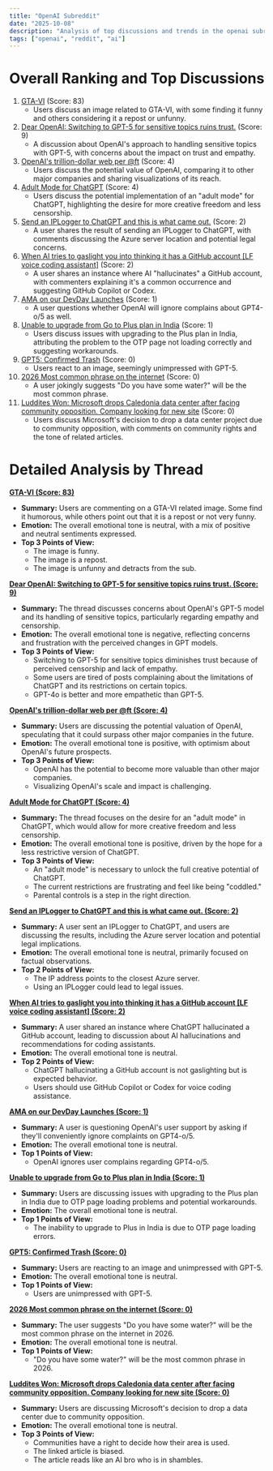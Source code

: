 ```yaml
---
title: "OpenAI Subreddit"
date: "2025-10-08"
description: "Analysis of top discussions and trends in the openai subreddit"
tags: ["openai", "reddit", "ai"]
---
```


# Overall Ranking and Top Discussions
1.  [GTA-VI](https://i.redd.it/a6gyr3mc5xtf1.jpeg) (Score: 83)
    *   Users discuss an image related to GTA-VI, with some finding it funny and others considering it a repost or unfunny.
2.  [Dear OpenAI: Switching to GPT-5 for sensitive topics ruins trust.](https://www.reddit.com/r/OpenAI/comments/1o1if2t/dear_openai_switching_to_gpt5_for_sensitive/) (Score: 9)
    *   A discussion about OpenAI's approach to handling sensitive topics with GPT-5, with concerns about the impact on trust and empathy.
3.  [OpenAI's trillion-dollar web per @ft](https://i.redd.it/uckw06trlxtf1.jpeg) (Score: 4)
    *   Users discuss the potential value of OpenAI, comparing it to other major companies and sharing visualizations of its reach.
4.  [Adult Mode for ChatGPT](https://www.reddit.com/r/OpenAI/comments/1o1ghv7/adult_mode_for_chatgpt/) (Score: 4)
    *   Users discuss the potential implementation of an "adult mode" for ChatGPT, highlighting the desire for more creative freedom and less censorship.
5.  [Send an IPLogger to ChatGPT and this is what came out.](https://www.reddit.com/gallery/1o1gi8b) (Score: 2)
    *   A user shares the result of sending an IPLogger to ChatGPT, with comments discussing the Azure server location and potential legal concerns.
6.  [When AI tries to gaslight you into thinking it has a GitHub account [LF voice coding assistant]](https://www.reddit.com/gallery/1o1hkqp) (Score: 2)
    *   A user shares an instance where AI "hallucinates" a GitHub account, with commenters explaining it's a common occurrence and suggesting GitHub Copilot or Codex.
7.  [AMA on our DevDay Launches](https://www.reddit.com/r/OpenAI/comments/1o1j23g/ama_on_our_devday_launches/) (Score: 1)
    *   A user questions whether OpenAI will ignore complains about GPT4-o/5 as well.
8.  [Unable to upgrade from Go to Plus plan in India](https://www.reddit.com/r/OpenAI/comments/1o1jwvh/unable_to_upgrade_from_go_to_plus_plan_in_india/) (Score: 1)
    *   Users discuss issues with upgrading to the Plus plan in India, attributing the problem to the OTP page not loading correctly and suggesting workarounds.
9.  [GPT5: Confirmed Trash](https://i.redd.it/2d1jjc4u0ytf1.jpeg) (Score: 0)
    *   Users react to an image, seemingly unimpressed with GPT-5.
10. [2026 Most common phrase on the internet](https://www.reddit.com/r/OpenAI/comments/1o1ietr/2026_most_common_phrase_on_the_internet/) (Score: 0)
    *   A user jokingly suggests "Do you have some water?" will be the most common phrase.
11. [Luddites Won: Microsoft drops Caledonia data center after facing community opposition. Company looking for new site](https://www.reddit.com/r/OpenAI/comments/1o1kcb0/luddites_won_microsoft_drops_caledonia_data/) (Score: 0)
    *   Users discuss Microsoft's decision to drop a data center project due to community opposition, with comments on community rights and the tone of related articles.

# Detailed Analysis by Thread
**[GTA-VI (Score: 83)](https://i.redd.it/a6gyr3mc5xtf1.jpeg)**
*  **Summary:** Users are commenting on a GTA-VI related image. Some find it humorous, while others point out that it is a repost or not very funny.
*  **Emotion:** The overall emotional tone is neutral, with a mix of positive and neutral sentiments expressed.
*  **Top 3 Points of View:**
    * The image is funny.
    * The image is a repost.
    * The image is unfunny and detracts from the sub.

**[Dear OpenAI: Switching to GPT-5 for sensitive topics ruins trust. (Score: 9)](https://www.reddit.com/r/OpenAI/comments/1o1if2t/dear_openai_switching_to_gpt5_for_sensitive/)**
*  **Summary:** The thread discusses concerns about OpenAI's GPT-5 model and its handling of sensitive topics, particularly regarding empathy and censorship.
*  **Emotion:** The overall emotional tone is negative, reflecting concerns and frustration with the perceived changes in GPT models.
*  **Top 3 Points of View:**
    *  Switching to GPT-5 for sensitive topics diminishes trust because of perceived censorship and lack of empathy.
    *  Some users are tired of posts complaining about the limitations of ChatGPT and its restrictions on certain topics.
    *  GPT-4o is better and more empathetic than GPT-5.

**[OpenAI's trillion-dollar web per @ft (Score: 4)](https://i.redd.it/uckw06trlxtf1.jpeg)**
*  **Summary:**  Users are discussing the potential valuation of OpenAI, speculating that it could surpass other major companies in the future.
*  **Emotion:** The overall emotional tone is positive, with optimism about OpenAI's future prospects.
*  **Top 3 Points of View:**
    *  OpenAI has the potential to become more valuable than other major companies.
    *  Visualizing OpenAI's scale and impact is challenging.

**[Adult Mode for ChatGPT (Score: 4)](https://www.reddit.com/r/OpenAI/comments/1o1ghv7/adult_mode_for_chatgpt/)**
*  **Summary:** The thread focuses on the desire for an "adult mode" in ChatGPT, which would allow for more creative freedom and less censorship.
*  **Emotion:** The overall emotional tone is positive, driven by the hope for a less restrictive version of ChatGPT.
*  **Top 3 Points of View:**
    *  An "adult mode" is necessary to unlock the full creative potential of ChatGPT.
    *  The current restrictions are frustrating and feel like being "coddled."
    * Parental controls is a step in the right direction.

**[Send an IPLogger to ChatGPT and this is what came out. (Score: 2)](https://www.reddit.com/gallery/1o1gi8b)**
*  **Summary:**  A user sent an IPLogger to ChatGPT, and users are discussing the results, including the Azure server location and potential legal implications.
*  **Emotion:** The overall emotional tone is neutral, primarily focused on factual observations.
*  **Top 2 Points of View:**
    *  The IP address points to the closest Azure server.
    *  Using an IPLogger could lead to legal issues.

**[When AI tries to gaslight you into thinking it has a GitHub account [LF voice coding assistant] (Score: 2)](https://www.reddit.com/gallery/1o1hkqp)**
*  **Summary:** A user shared an instance where ChatGPT hallucinated a GitHub account, leading to discussion about AI hallucinations and recommendations for coding assistants.
*  **Emotion:** The overall emotional tone is neutral.
*  **Top 2 Points of View:**
    *  ChatGPT hallucinating a GitHub account is not gaslighting but is expected behavior.
    *  Users should use GitHub Copilot or Codex for voice coding assistance.

**[AMA on our DevDay Launches (Score: 1)](https://www.reddit.com/r/OpenAI/comments/1o1j23g/ama_on_our_devday_launches/)**
*  **Summary:** A user is questioning OpenAI's user support by asking if they'll conveniently ignore complaints on GPT4-o/5.
*  **Emotion:** The overall emotional tone is neutral.
*  **Top 1 Points of View:**
    *  OpenAI ignores user complains regarding GPT4-o/5.

**[Unable to upgrade from Go to Plus plan in India (Score: 1)](https://www.reddit.com/r/OpenAI/comments/1o1jwvh/unable_to_upgrade_from_go_to_plus_plan_in_india/)**
*  **Summary:**  Users are discussing issues with upgrading to the Plus plan in India due to OTP page loading problems and potential workarounds.
*  **Emotion:** The overall emotional tone is neutral.
*  **Top 1 Points of View:**
    *  The inability to upgrade to Plus in India is due to OTP page loading errors.

**[GPT5: Confirmed Trash (Score: 0)](https://i.redd.it/2d1jjc4u0ytf1.jpeg)**
*  **Summary:** Users are reacting to an image and unimpressed with GPT-5.
*  **Emotion:** The overall emotional tone is neutral.
*  **Top 1 Points of View:**
    *  Users are unimpressed with GPT-5.

**[2026 Most common phrase on the internet (Score: 0)](https://www.reddit.com/r/OpenAI/comments/1o1ietr/2026_most_common_phrase_on_the_internet/)**
*  **Summary:** The user suggests "Do you have some water?" will be the most common phrase on the internet in 2026.
*  **Emotion:** The overall emotional tone is neutral.
*  **Top 1 Points of View:**
    *  "Do you have some water?" will be the most common phrase in 2026.

**[Luddites Won: Microsoft drops Caledonia data center after facing community opposition. Company looking for new site (Score: 0)](https://www.reddit.com/r/OpenAI/comments/1o1kcb0/luddites_won_microsoft_drops_caledonia_data/)**
*  **Summary:** Users are discussing Microsoft's decision to drop a data center due to community opposition.
*  **Emotion:** The overall emotional tone is neutral.
*  **Top 3 Points of View:**
    *  Communities have a right to decide how their area is used.
    *  The linked article is biased.
    *  The article reads like an AI bro who is in shambles.
